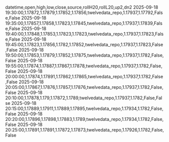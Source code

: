 datetime,open,high,low,close,source,rollH20,rollL20,up2,dn2
2025-09-18 19:30:00,1.17872,1.17879,1.17852,1.17856,twelvedata_repo,1.17937,1.17792,False,False
2025-09-18 19:35:00,1.17857,1.17858,1.17823,1.17845,twelvedata_repo,1.17937,1.17839,False,False
2025-09-18 19:40:00,1.17848,1.17853,1.17823,1.17823,twelvedata_repo,1.17937,1.17823,False,False
2025-09-18 19:45:00,1.17823,1.17856,1.1782,1.17852,twelvedata_repo,1.17937,1.17823,False,False
2025-09-18 19:50:00,1.17853,1.17879,1.17852,1.17875,twelvedata_repo,1.17937,1.1782,False,False
2025-09-18 19:55:00,1.17874,1.17887,1.17867,1.17878,twelvedata_repo,1.17937,1.1782,False,False
2025-09-18 20:00:00,1.17874,1.17891,1.17862,1.17865,twelvedata_repo,1.17937,1.1782,False,False
2025-09-18 20:05:00,1.17867,1.17876,1.17857,1.17876,twelvedata_repo,1.17937,1.1782,False,False
2025-09-18 20:10:00,1.17878,1.179,1.17872,1.1789,twelvedata_repo,1.17937,1.1782,False,False
2025-09-18 20:15:00,1.17889,1.17911,1.17889,1.17895,twelvedata_repo,1.17934,1.1782,False,False
2025-09-18 20:20:00,1.17896,1.17898,1.17883,1.1789,twelvedata_repo,1.17934,1.1782,False,False
2025-09-18 20:25:00,1.17891,1.17891,1.17872,1.17873,twelvedata_repo,1.17926,1.1782,False,False
